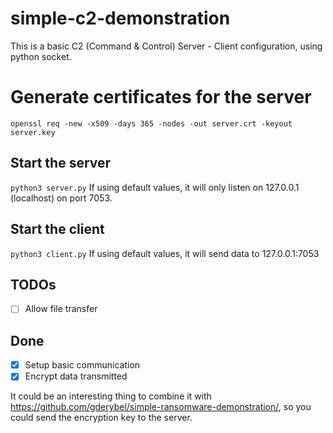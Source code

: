 # simple-c2-demonstration
This is a basic C2 (Command &amp; Control) Server - Client configuration, using python socket.

# Generate certificates for the server
`openssl req -new -x509 -days 365 -nodes -out server.crt -keyout server.key`

## Start the server
`python3 server.py`
If using default values, it will only listen on 127.0.0.1 (localhost) on port 7053.

## Start the client
`python3 client.py`
If using default values, it will send data to 127.0.0.1:7053

## TODOs
- [ ] Allow file transfer

## Done
- [X] Setup basic communication
- [X] Encrypt data transmitted

It could be an interesting thing to combine it with https://github.com/gderybel/simple-ransomware-demonstration/, so you could send the encryption key to the server.
